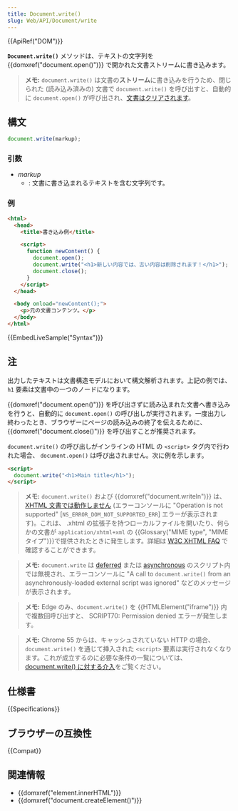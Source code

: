 ```yaml
---
title: Document.write()
slug: Web/API/Document/write
---
```


{{ApiRef("DOM")}}

**`Document.write()`** メソッドは、テキストの文字列を {{domxref("document.open()")}} で開かれた文書ストリームに書き込みます。

> **メモ:** `document.write()` は文書の**ストリーム**に書き込みを行うため、閉じられた (読み込み済みの) 文書で `document.write()` を呼び出すと、自動的に `document.open()` が呼び出され、[文書はクリアされます](/ja/docs/Web/API/document.open#Notes)。

## 構文

```js
document.write(markup);
```

### 引数

- _markup_
  - : 文書に書き込まれるテキストを含む文字列です。

### 例

```html
<html>
  <head>
    <title>書き込み例</title>

    <script>
      function newContent() {
        document.open();
        document.write("<h1>新しい内容では、古い内容は削除されます！</h1>");
        document.close();
      }
    </script>
  </head>

  <body onload="newContent();">
    <p>元の文書コンテンツ。</p>
  </body>
</html>
```

{{EmbedLiveSample("Syntax")}}

## 注

出力したテキストは文書構造モデルにおいて構文解析されます。上記の例では、 `h1` 要素は文書中の一つのノードになります。

{{domxref("document.open()")}} を呼び出さずに読み込まれた文書へ書き込みを行うと、自動的に `document.open()` の呼び出しが実行されます。一度出力し終わったとき、ブラウザーにページの読み込みの終了を伝えるために、 {{domxref("document.close()")}} を呼び出すことが推奨されます。

`document.write()` の呼び出しがインラインの HTML の `<script>` タグ内で行われた場合、 `document.open()` は呼び出されません。次に例を示します。

```html
<script>
  document.write("<h1>Main title</h1>");
</script>
```

> **メモ:** `document.write()` および {{domxref("document.writeln")}} は、 [XHTML 文書では動作しません](/ja/docs/Archive/Web/Writing_JavaScript_for_HTML) (エラーコンソールに "Operation is not supported" \[`NS_ERROR_DOM_NOT_SUPPORTED_ERR`] エラーが表示されます)。これは、 .xhtml の拡張子を持つローカルファイルを開いたり、何らかの文書が `application/xhtml+xml` の {{Glossary("MIME type", "MIME タイプ")}}で提供されたときに発生します。詳細は [W3C XHTML FAQ](http://www.w3.org/MarkUp/2004/xhtml-faq#docwrite) で確認することができます。

> **メモ:** `document.write` は [deferred](/ja/docs/Web/HTML/Element/script#attr-defer) または [asynchronous](/ja/docs/Web/HTML/Element/script#attr-async) のスクリプト内では無視され、エラーコンソールに "A call to `document.write()` from an asynchronously-loaded external script was ignored" などのメッセージが表示されます。

> **メモ:** Edge のみ、`document.write()` を {{HTMLElement("iframe")}} 内で複数回呼び出すと、 SCRIPT70: Permission denied エラーが発生します。

> **メモ:** Chrome 55 からは、キャッシュされていない HTTP の場合、`document.write()` を通じて挿入された `<script>` 要素は実行されなくなります。これが成立するのに必要な条件の一覧については、[document.write() に対する介入](https://developers.google.com/web/updates/2016/08/removing-document-write)をご覧ください。

## 仕様書

{{Specifications}}

## ブラウザーの互換性

{{Compat}}

## 関連情報

- {{domxref("element.innerHTML")}}
- {{domxref("document.createElement()")}}
